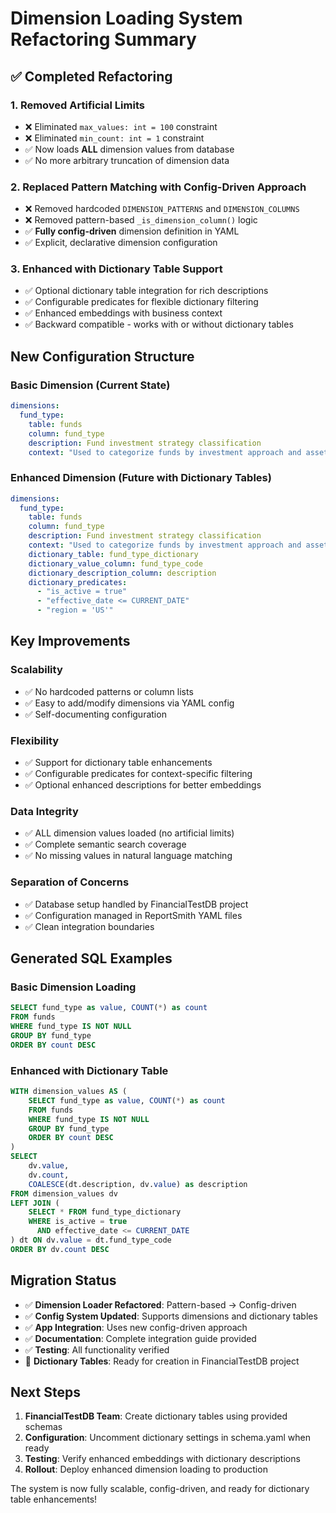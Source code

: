 # Dimension Loading System Refactoring Summary

## ✅ Completed Refactoring

### 1. **Removed Artificial Limits** 
- ❌ Eliminated `max_values: int = 100` constraint
- ❌ Eliminated `min_count: int = 1` constraint  
- ✅ Now loads **ALL** dimension values from database
- ✅ No more arbitrary truncation of dimension data

### 2. **Replaced Pattern Matching with Config-Driven Approach**
- ❌ Removed hardcoded `DIMENSION_PATTERNS` and `DIMENSION_COLUMNS`
- ❌ Removed pattern-based `_is_dimension_column()` logic
- ✅ **Fully config-driven** dimension definition in YAML
- ✅ Explicit, declarative dimension configuration

### 3. **Enhanced with Dictionary Table Support**
- ✅ Optional dictionary table integration for rich descriptions
- ✅ Configurable predicates for flexible dictionary filtering
- ✅ Enhanced embeddings with business context
- ✅ Backward compatible - works with or without dictionary tables

## New Configuration Structure

### Basic Dimension (Current State)
```yaml
dimensions:
  fund_type:
    table: funds
    column: fund_type
    description: Fund investment strategy classification
    context: "Used to categorize funds by investment approach and asset class"
```

### Enhanced Dimension (Future with Dictionary Tables)
```yaml
dimensions:
  fund_type:
    table: funds
    column: fund_type
    description: Fund investment strategy classification
    context: "Used to categorize funds by investment approach and asset class"
    dictionary_table: fund_type_dictionary
    dictionary_value_column: fund_type_code
    dictionary_description_column: description
    dictionary_predicates:
      - "is_active = true"
      - "effective_date <= CURRENT_DATE"
      - "region = 'US'"
```

## Key Improvements

### **Scalability**
- ✅ No hardcoded patterns or column lists
- ✅ Easy to add/modify dimensions via YAML config
- ✅ Self-documenting configuration

### **Flexibility** 
- ✅ Support for dictionary table enhancements
- ✅ Configurable predicates for context-specific filtering
- ✅ Optional enhanced descriptions for better embeddings

### **Data Integrity**
- ✅ ALL dimension values loaded (no artificial limits)
- ✅ Complete semantic search coverage
- ✅ No missing values in natural language matching

### **Separation of Concerns**
- ✅ Database setup handled by FinancialTestDB project
- ✅ Configuration managed in ReportSmith YAML files
- ✅ Clean integration boundaries

## Generated SQL Examples

### Basic Dimension Loading
```sql
SELECT fund_type as value, COUNT(*) as count
FROM funds
WHERE fund_type IS NOT NULL
GROUP BY fund_type
ORDER BY count DESC
```

### Enhanced with Dictionary Table
```sql
WITH dimension_values AS (
    SELECT fund_type as value, COUNT(*) as count
    FROM funds
    WHERE fund_type IS NOT NULL
    GROUP BY fund_type
    ORDER BY count DESC
)
SELECT 
    dv.value,
    dv.count,
    COALESCE(dt.description, dv.value) as description
FROM dimension_values dv
LEFT JOIN (
    SELECT * FROM fund_type_dictionary 
    WHERE is_active = true 
      AND effective_date <= CURRENT_DATE
) dt ON dv.value = dt.fund_type_code
ORDER BY dv.count DESC
```

## Migration Status

- ✅ **Dimension Loader Refactored**: Pattern-based → Config-driven
- ✅ **Config System Updated**: Supports dimensions and dictionary tables  
- ✅ **App Integration**: Uses new config-driven approach
- ✅ **Documentation**: Complete integration guide provided
- ✅ **Testing**: All functionality verified
- 🔄 **Dictionary Tables**: Ready for creation in FinancialTestDB project

## Next Steps

1. **FinancialTestDB Team**: Create dictionary tables using provided schemas
2. **Configuration**: Uncomment dictionary settings in schema.yaml when ready
3. **Testing**: Verify enhanced embeddings with dictionary descriptions
4. **Rollout**: Deploy enhanced dimension loading to production

The system is now fully scalable, config-driven, and ready for dictionary table enhancements!